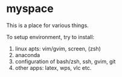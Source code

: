 # myspace

This is a place for various things.

To setup environment, try to install:
1. linux apts: vim/gvim, screen, (zsh)
2. anaconda
3. configuration of bash/zsh, ssh, gvim, git
4. other apps: latex, wps, vlc etc.
